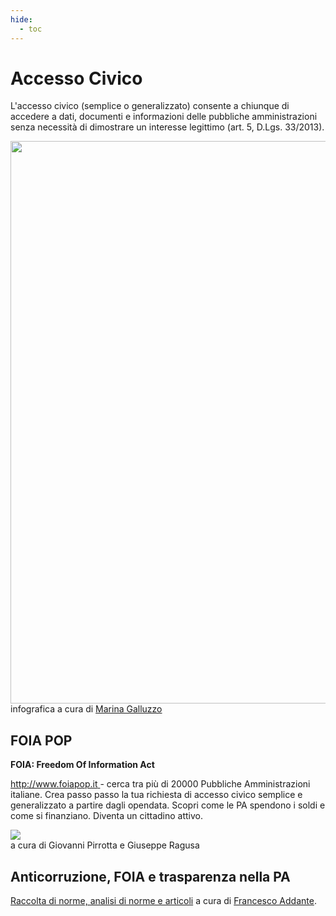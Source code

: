 ```yaml
---
hide:
  - toc
---
```


# Accesso Civico
L'accesso civico (semplice o generalizzato) consente a chiunque di accedere a dati, documenti e informazioni delle pubbliche amministrazioni senza necessità di dimostrare un interesse legittimo (art. 5, D.Lgs. 33/2013).

<img src="https://raw.githubusercontent.com/cirospat/newproject/master/docs/static/accesso_civico.jpg" width="900" /> <br>
infografica a cura di <a href="https://www.facebook.com/marina.galluzzo.7" target="_blank">Marina Galluzzo</a> <br>

## FOIA POP
**FOIA: Freedom Of Information Act**

[http://www.foiapop.it ](http://www.foiapop.it/) - cerca tra più di 20000 Pubbliche Amministrazioni italiane. Crea passo passo la tua richiesta di accesso civico semplice e generalizzato a partire dagli opendata. Scopri come le PA spendono i soldi e come si finanziano. Diventa un cittadino attivo.

<img src="https://raw.githubusercontent.com/cirospat/newproject/master/docs/img/foiapop.jpg" /> </br>
a cura di Giovanni Pirrotta e Giuseppe Ragusa


## Anticorruzione, FOIA e trasparenza nella PA
[Raccolta di norme, analisi di norme e articoli](http://www.francescoaddante.eu/anticorruzione/anticorruzione.html) a cura di [Francesco Addante](https://www.facebook.com/francesco.addante.52).


